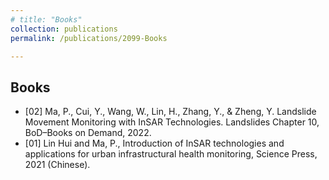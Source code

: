 ```yaml
---
# title: "Books"
collection: publications
permalink: /publications/2099-Books

---
```

Books
------
* [02] Ma, P., Cui, Y., Wang, W., Lin, H., Zhang, Y., & Zheng, Y. Landslide Movement Monitoring with InSAR Technologies. Landslides Chapter 10, BoD–Books on Demand, 2022.
* [01] Lin Hui and Ma, P., Introduction of InSAR technologies and applications for urban infrastructural health monitoring, Science Press, 2021 (Chinese).
